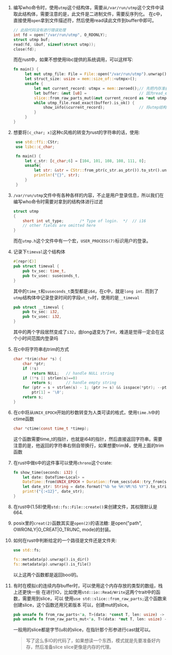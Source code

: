 1. 编写who命令时，使用`utmp`这个结构体，需要从`/var/run/utmp`这个文件中读取此结构体，需要注意的是，此文件是二进制文件，需要反序列化。
   在c中，直接使用`open`拿到文件描述符，然后使用read读此文件到buffer中即可。
   ```c
   // 此段代码没有进行错误处理
   int fd = open("/var/run/utmp", O_RDONLY);
   struct utmp buf;
   read(fd, &buf, sizeof(struct utmp));
   close(fd);
   ```

   而在rust中，如果不想使用libc提供的系统调用，可以这样写:
   ```rust
   fn main() {
        let mut utmp_file: File = File::open("/var/run/utmp").unwrap();
        let struct_size: usize = mem::size_of::<utmpx>();                                       
	    unsafe {               
        	let mut current_record: utmpx = mem::zeroed();// 先把内存准备好
        	let buffer: &mut [u8] =                       // 因为read_exact需要的是u8的slice所以我们准备slice
            slice::from_raw_parts_mut(&mut current_record as *mut utmpx as *mut u8, struct_size);
			while utmp_file.read_exact(buffer).is_ok() {
            	show_info(&current_record);               // 将utmp结构体的信息打印出来
			}   
		}   
   }

   ```
 
2. 想要将`[c_char; x]`这种c风格的转变为rust的字符串的话，使用:
   ```rust
	use std::ffi::CStr;                                                                                                                                                                 
	use libc::c_char;

	fn main() {
	    let c_str: [c_char;6] = [104, 101, 108, 108, 111, 0];
		unsafe{
		    let str: &str = CStr::from_ptr(c_str.as_ptr()).to_str().unwrap(); // 注意这里我们使用`CStr`而不是`CString`因为我们不想拿走其所有权
		    println!("{}", str);
		}
	}
   ```
  
3. `/var/run/utmp`文件中有各种各样的内容，不止是用户登录信息，所以我们在编写who命令时需要对拿到的结构体进行过滤
   ```c
   struct utmp
   {
       short int ut_type;		/* Type of login.  */  // i16 
	   // other fields are omitted here
   }
   ``` 

   而在`utmp.h`这个文件中有一个宏，`USER_PROCESS(7)`标识用户的登录。

4. 记录下`timeval`这个结构体
   ```rust
   #[repr(C)]
   pub struct timeval {
       pub tv_sec: time_t,
       pub tv_usec: suseconds_t,
   }
   ```
   其中的`time_t`和`suseconds_t`类型都是`i64`，在c中，就是`long int`.
   而到了`utmp`结构体中记录登录时间的字段`ut_tv`时，使用的是`__timeval`
   ```rust
   pub struct __timeval {
       pub tv_sec: i32,
       pub tv_usec: i32,
   }
   ```
   其中的两个字段居然变成了`i32`，由long退变为了int，难道是觉得一定会在这个小时间范围内登录吗

5. 在c中将字符串右trim的方式
   ```c
   char *trim(char *s) {
       char *ptr;
       if (!s)
           return NULL;   // handle NULL string
       if (!*s || strlen(s)==0)
           return s;      // handle empty string
       for (ptr = s + strlen(s) - 1; (ptr >= s) && isspace(*ptr); --ptr);
	       ptr[1] = '\0';
       return s;
   }
   ```
6. 在c中将从`UNIX_EPOCH`开始的秒数转变为人类可读的格式，使用`time.h`中的ctime函数
   ```c
   char *ctime(const time_t *timep);
   ```
   这个函数需要time_t的指针，也就是i64的指针，然后直接返回字符串。需要注意的是，他返回的字符串右侧自带换行，如果想要trim掉，使用上面的trim函数

7. 在rust中做`6`中的这件事可以使用`chrono`这个crate:
   ```rust
   fn show_time(seconds: i32) {
       let date: DateTime<Local> =
       DateTime::from(UNIX_EPOCH + Duration::from_secs(u64::try_from(seconds).unwrap()));
       let date_str: String = date.format("%b %e %H:%M:%S %Y").to_string();
       print!("{:<12}", date_str);
   }
   ```
8. 在rust中(1.58)使用`std::fs::File::create()`来创建文件，其权限默认是664.

9. posix里的`creat(2)`函数其实是`open(2)`的语法糖:
   是open("path", OWRONLY|O_CREAT|O_TRUNC, mode)的封装。

10. 如何在rust中判断给定的一个路径是文件还是文件夹:
    ````rust
	use std::fs;

	fs::metadata(p).unwrap().is_dir()
	fs::metadata(p).unwrap().is_file()
	````
	以上这两个函数都是返回bool的。

11. 有时在模拟c的连续内存buffer时，可以使用这个内存存放的类型的数组，栈上还更快一些
    在进行IO，比如使用`std::io::Read/Write`这两个trait中的函数，需要用到slice，可以
	使用`use std::slice::from_raw_parts;`这个函数来创建slice，这个函数还用兄弟版本
	可以，创建mut的slice。
	```rust
	pub unsafe fn from_raw_parts<'a, T>(data: *const T, len: usize) -> &'a [T]
	pub unsafe fn from_raw_parts_mut<'a, T>(data: *mut T, len: usize) -> &'a mut [T]
	```
	一般用的slice都是字节(u8)的slice，在指针那个形参进行cast就可以。
	> 写了这么多IO的代码了，如果想读一个东西，模式就是先要准备好内存，然后准备slice
	  slice更像是内存的代理。



